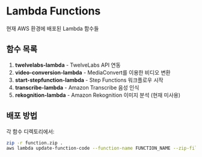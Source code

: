 # Lambda Functions

현재 AWS 환경에 배포된 Lambda 함수들

## 함수 목록

1. **twelvelabs-lambda** - TwelveLabs API 연동
2. **video-conversion-lambda** - MediaConvert를 이용한 비디오 변환
3. **start-stepfunction-lambda** - Step Functions 워크플로우 시작
4. **transcribe-lambda** - Amazon Transcribe 음성 인식
5. **rekognition-lambda** - Amazon Rekognition 이미지 분석 (현재 미사용)

## 배포 방법

각 함수 디렉토리에서:
```bash
zip -r function.zip .
aws lambda update-function-code --function-name FUNCTION_NAME --zip-file fileb://function.zip
```

